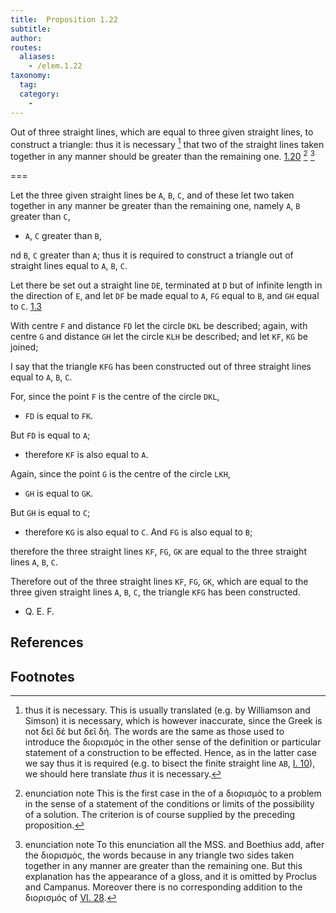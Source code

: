 ```yaml
---
title:  Proposition 1.22
subtitle:
author:
routes:
  aliases:
    - /elem.1.22
taxonomy:
  tag:
  category:
    -
---
```


Out of three straight lines, which are equal to three given straight lines, to construct a triangle: thus it is necessary [^2] that two of the straight lines taken together in any manner should be greater than the remaining one. [1.20] [^1] [^3]

===

Let the three given straight lines be `A`, `B`, `C`, and of these let two taken together in any manner be greater than the remaining one, namely `A`, `B` greater than `C`,

- `A`, `C` greater than `B`,

nd `B`, `C` greater than `A`; thus it is required to construct a triangle out of straight lines equal to `A`, `B`, `C`.


Let there be set out a straight line `DE`, terminated at `D` but of infinite length in the direction of `E`, and let `DF` be made equal to `A`, `FG` equal to `B`, and `GH` equal to `C`. [1.3]

With centre `F` and distance `FD` let the circle `DKL` be described; again, with centre `G` and distance `GH` let the circle `KLH` be described; and let `KF`, `KG` be joined;

I say that the triangle `KFG` has been constructed out of three straight lines equal to `A`, `B`, `C`.

For, since the point `F` is the centre of the circle `DKL`,

- `FD` is equal to `FK`.

But `FD` is equal to `A`;

- therefore `KF` is also equal to `A`.

Again, since the point `G` is the centre of the circle `LKH`,

- `GH` is equal to `GK`.

But `GH` is equal to `C`;

- therefore `KG` is also equal to `C`. And `FG` is also equal to `B`;

therefore the three straight lines `KF`, `FG`, `GK` are equal to the three straight lines `A`, `B`, `C`.

Therefore out of the three straight lines `KF`, `FG`, `GK`, which are equal to the three given straight lines `A`, `B`, `C`, the triangle `KFG` has been constructed.

- Q. E. F.

## References

[1.3]: /elem.1.3 "Book 1 - Proposition 3"
[1.20]: /elem.1.20 "Book 1 - Proposition 20"

## Footnotes

[^1]: enunciation note
    This is the first case in the <title>Elements</title> of a <foreign lang="greek">διορισμός</foreign> to a problem in the sense of a statement of the conditions or limits of the possibility of a solution. The criterion is of course supplied by the preceding proposition.

[^2]: thus it is necessary.
    This is usually translated (e.g. by Williamson and Simson) <quote><title>But</title> it is necessary,</quote> which is however inaccurate, since the Greek is not <foreign lang="greek">δεῖ δέ</foreign> but <foreign lang="greek">δεῖ δή</foreign>. The words are the same as those used to introduce the <foreign lang="greek">διορισμός</foreign> in the other sense of the <quote>definition</quote> or <quote>particular statement</quote> of a construction to be effected. Hence, as in the latter case we say <quote>thus it is required</quote> (e.g. to bisect the finite straight line `AB`, <a href="/elem.1.10">I. 10</a>), we should here translate <quote><em>thus</em> it is necessary.</quote>

[^3]: enunciation note
    To this enunciation all the MSS. and Boethius add, after the <foreign lang="greek">διορισμός</foreign>, the words <quote>because in any triangle two sides taken together in any manner are greater than the remaining one.</quote>
    But this explanation has the appearance of a gloss, and it is omitted by Proclus and Campanus. Moreover there is no corresponding addition to the <foreign lang="greek">διορισμός</foreign> of <a href="/elem.6.28">VI. 28</a>.

